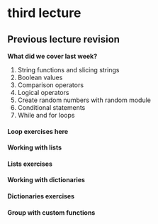 # third lecture

## Previous lecture revision

**What did we cover last week?**

1. String functions and slicing strings
2. Boolean values
3. Comparison operators
4. Logical operators
5. Create random numbers with random module
6. Conditional statements
7. While and for loops

#### Loop exercises here

#### Working with lists

#### Lists exercises

#### Working with dictionaries

#### Dictionaries exercises

#### Group with custom functions
